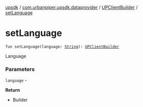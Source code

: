 [upsdk](../../index.md) / [com.urbanpiper.upsdk.dataprovider](../index.md) / [UPClientBuilder](index.md) / [setLanguage](./set-language.md)

# setLanguage

`fun setLanguage(language: `[`String`](https://kotlinlang.org/api/latest/jvm/stdlib/kotlin/-string/index.html)`): `[`UPClientBuilder`](index.md)

Language

### Parameters

`language` -

**Return**
- Builder

